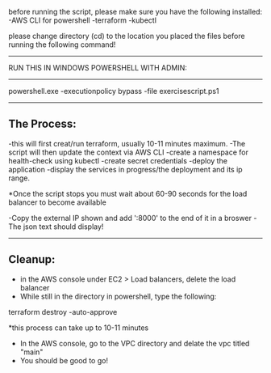 before running the script, please make sure you have the following installed:
-AWS CLI for powershell
-terraform
-kubectl

please change directory (cd) to the location you placed the files before running the following command!

******************************************
RUN THIS IN WINDOWS POWERSHELL WITH ADMIN:
******************************************

powershell.exe -executionpolicy bypass -file exercisescript.ps1


---------------------------------------------------------------------
The Process:
---------------------------------------------------------------------
-this will first creat/run terraform, usually 10-11 minutes maximum.
-The script will then update the context via AWS CLI
-create a namespace for health-check using kubectl
-create secret credentials
-deploy the application
-display the services in progress/the deployment and its ip range.

*Once the script stops you must wait about 60-90 seconds for the load balancer to become available

-Copy the external IP shown and add ':8000' to the end of it in a broswer
-The json text should display!




-------------------------------------------
Cleanup:
-------------------------------------------
- in the AWS console under EC2 > Load balancers, delete the load balancer
- While still in the directory in powershell, type the following: 

terraform destroy -auto-approve

*this process can take up to 10-11 minutes
- In the AWS console, go to the VPC directory and delate the vpc titled "main"
- You should be good to go!
